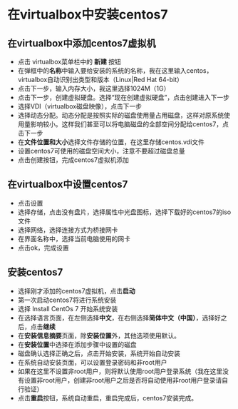 # 在virtualbox中安装centos7

## 在virtualbox中添加centos7虚拟机

* 点击 virtualbox菜单栏中的 **新建** 按钮
* 在弹框中的**名称**中输入要给安装的系统的名称，我在这里输入centos，virtualbox自动识别出类型和版本（Linux|Red Hat 64-bit）
* 点击下一步，输入内存大小，我这里选择1024M（1G）
* 点击下一步，创建虚拟硬盘。选择“现在创建虚拟硬盘”，点击创建进入下一步
* 选择VDI（virtualbox磁盘映像），点击下一步
* 选择动态分配。动态分配是按照实际的磁盘使用量占用磁盘，这样对原系统使用量影响较小。这样我们甚至可以将电脑磁盘的全部空间分配给centos7，点击下一步
* 在**文件位置和大小**选择文件存储的位置，在这里存储centos.vdi文件
* 设置centos7可使用的磁盘空间大小，注意不要超过磁盘总量
* 点击创建按钮，完成centos7虚拟机添加

## 在virtualbox中设置centos7

* 点击设置
* 选择存储，点击没有盘片，选择属性中光盘图标，选择下载好的centos7的iso文件
* 选择网络，选择连接方式为桥接网卡
* 在界面名称中，选择当前电脑使用的网卡
* 点击ok，完成设置

## 安装centos7

* 选择刚才添加的centos7虚拟机，点击**启动**
* 第一次启动centos7将进行系统安装
* 选择 Install CentOs 7 开始系统安装
* 在选择语言页面，在左侧选择**中文**，在右侧选择**简体中文（中国）**，选择好之后，点击**继续**
* 在**安装信息摘要**页面，除**安装位置**外，其他选项使用默认。
* 在**安装位置**中选择在添加步骤中设置的磁盘
* 磁盘确认选择正确之后，点击开始安装，系统开始自动安装
* 在系统自动安装页面，可以设置登录密码和非root用户
* 如果在这里不设置非root用户，则将默认使用root用户登录系统（我在这里没有设置非root用户，创建非root用户之后是否将自动使用非root用户登录请自行验证）
* 点击**重启**按钮，系统自动重启，重启完成后，centos7安装完成。
